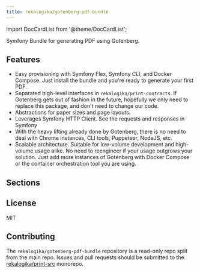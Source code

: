 ```yaml
---
title: rekalogika/gotenberg-pdf-bundle
---
```


import DocCardList from '@theme/DocCardList';

Symfony Bundle for generating PDF using Gotenberg.

## Features

* Easy provisioning with Symfony Flex, Symfony CLI, and Docker Compose. Just
  install the bundle and you're ready to generate your first PDF.
* Separated high-level interfaces in `rekalogika/print-contracts`. If Gotenberg
  gets out of fashion in the future, hopefully we only need to replace this
  package, and don't need to change our code.
* Abstractions for paper sizes and page layouts.
* Leverages Symfony HTTP Client. See the requests and responses in Symfony
* With the heavy lifting already done by Gotenberg, there is no need to deal
  with Chrome instances, CLI tools, Puppeteer, NodeJS, etc.
* Scalable architecture. Suitable for low-volume development and high-volume
  usage alike. No need to reengineer if your usage outgrows your solution. Just
  add more instances of Gotenberg with Docker Compose or the container
  orchestration tool you are using.

## Sections

<DocCardList />

## License

MIT

## Contributing

The `rekalogika/gotenberg-pdf-bundle` repository is a read-only repo split from
the main repo. Issues and pull requests should be submitted to the
[rekalogika/print-src](https://github.com/rekalogika/print-src) monorepo.
